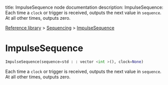 title: ImpulseSequence node documentation
description: ImpulseSequence: Each time a `clock` or trigger is received, outputs the next value in `sequence`. At all other times, outputs zero.

[Reference library](../../index.md) > [Sequencing](../index.md) > [ImpulseSequence](index.md)

# ImpulseSequence

```python
ImpulseSequence(sequence=std : : vector <int >(), clock=None)
```

Each time a `clock` or trigger is received, outputs the next value in `sequence`. At all other times, outputs zero.

